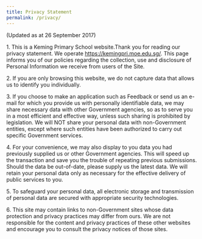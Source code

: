 ```yaml
---
title: Privacy Statement
permalink: /privacy/
---
```

<p>(Updated as at 26 September 2017)</p>
<p>1. This is a Keming Primary School website.Thank you for reading our privacy statement. We operate&nbsp;<a href="https://kemingpri.moe.edu.sg/" target="">https://kemingpri.moe.edu.sg/</a>. This page informs you of our policies regarding the collection, use and disclosure of Personal Information we receive from users of the Site.</p>
<p>2. If you are only browsing this website, we do not capture data that allows us to identify you individually.</p>
<p>3. If you choose to make an application such as Feedback or send us an e-mail for which you provide us with personally identifiable data, we may share necessary data with other Government agencies, so as to serve you in a most efficient and effective way, unless such sharing is prohibited by legislation. We will NOT share your personal data with non-Government entities, except where such entities have been authorized to carry out specific Government services.</p>
<p>4. For your convenience, we may also display to you data you had previously supplied us or other Government agencies. This will speed up the transaction and save you the trouble of repeating previous submissions. Should the data be out-of-date, please supply us the latest data. We will retain your personal data only as necessary for the effective delivery of public services to you.</p>
<p>5. To safeguard your personal data, all electronic storage and transmission of personal data are secured with appropriate security technologies.</p>
<p>6. This site may contain links to non-Government sites whose data protection and privacy practices may differ from ours. We are not responsible for the content and privacy practices of these other websites and encourage you to consult the privacy notices of those sites.</p>